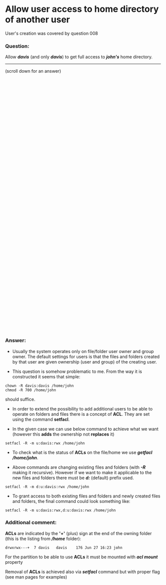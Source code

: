 # Allow user access to home directory of another user

User's creation was covered by question 008 

### Question:
Allow ***davis*** (and only ***davis***) to get full access to ***john's*** home directory.

***
(scroll down for an answer)

<br/><br/><br/><br/><br/><br/><br/><br/><br/><br/><br/><br/><br/><br/><br/><br/><br/><br/><br/><br/><br/><br/><br/><br/>
<br/><br/><br/><br/><br/><br/><br/><br/><br/><br/><br/><br/><br/><br/><br/><br/><br/><br/><br/><br/><br/><br/><br/><br/>

### Answer:

* Usually the system operates only on file/folder user owner and group owner. The default settings for users is that the files and
folders created by that user are given ownership (user and group) of the creating user. 

* This question is somehow problematic to me. From the way it is constructed it seems that simple:

```
chown -R davis:davis /home/john
chmod -R 700 /home/john 
```

should suffice. 

* In order to extend the possibility to add additional users to be able to operate on folders and files there is a concept of
**ACL**. They are set using the command **setfacl**.

* In the given case we can use below command to achieve what we want (however this **adds** the ownership not **replaces** it)   

```
setfacl -R -m u:davis:rwx /home/john
```

* To check what is the status of **ACLs** on the file/home we use ***getfacl /home/john***.

* Above commands are changing existing files and folders (with ***-R*** making it recursive). However if we want to make it applicable to the 
  new files and folders there must be ***d:*** (default) prefix used.
  
 ```
 setfacl -R -m d:u:davis:rwx /home/john
 ```

* To grant access to both existing files and folders and newly created files and folders, the final command could look something like:
```
setfacl -R -m u:davis:rwx,d:u:davis:rwx /home/john
```

### Additional comment:

**ACLs** are indicated by the **'+'** (plus) sign at the end of the owning folder (this is the listing from ***/home*** folder):
```
drwxrwx---+  7 davis   davis    176 Jun 27 16:23 john
```

For the partition to be able to use **ACLs** it must be mounted with ***acl mount*** property

Removal of **ACLs** is achieved also via ***setfacl*** command but with proper flag (see man pages for examples)
